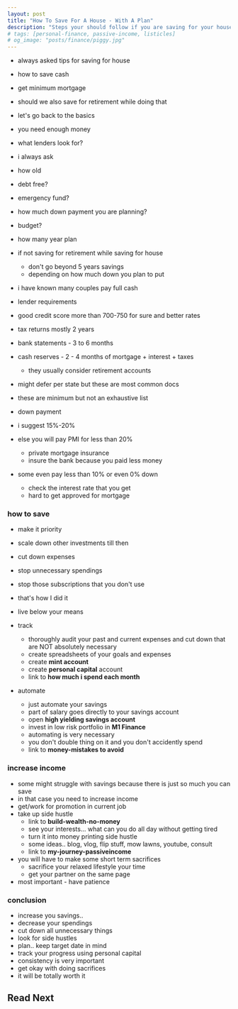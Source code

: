 ```yaml
---
layout: post
title: "How To Save For A House - With A Plan"
description: "Steps your should follow if you are saving for your house. This post will explain money saving tips and a plan for low income household."
# tags: [personal-finance, passive-income, listicles]
# og_image: "posts/finance/piggy.jpg"
---
```


<!-- {% include image.html path="posts/finance/piggy.jpg" path-detail="posts/finance/piggy.jpg" alt="Make Passive Income" %} -->


<!-- https://www.reddit.com/r/EntrepreneurRideAlong/comments/dxcu12/we_spoke_to_25_female_entrepreneurs_and_founders -->





- always asked tips for saving for house
- how to save cash
- get minimum mortgage
- should we also save for retirement while doing that

- let's go back to the basics
- you need enough money
- what lenders look for?


- i always ask
- how old
- debt free?
- emergency fund?
- how much down payment you are planning?
- budget?
- how many year plan

- if not saving for retirement while saving for house
  - don't go beyond 5 years savings
  - depending on how much down you plan to put
- i have known many couples pay full cash


- lender requirements
- good credit score more than 700-750 for sure and better rates
- tax returns mostly 2 years
- bank statements - 3 to 6 months
- cash reserves - 2 - 4 months of mortgage + interest + taxes
  - they usually consider retirement accounts
- might defer per state but these are most common docs
- these are minimum but not an exhaustive list


- down payment
- i suggest 15%-20%
- else you will pay PMI for less than 20%
  - private mortgage insurance
  - insure the bank because you paid less money
- some even pay less than 10% or even 0% down
  - check the interest rate that you get
  - hard to get approved for mortgage
  

### how to save


- make it priority
- scale down other investments till then
- cut down expenses
- stop unnecessary spendings
- stop those subscriptions that you don't use
- that's how I did it
- live below your means


- track
  - thoroughly audit your past and current expenses and cut down that are NOT absolutely necessary
  - create spreadsheets of your goals and expenses
  - create **mint account**
  - create **personal capital** account
  - link to **how much i spend each month**


- automate
  - just automate your savings
  - part of salary goes directly to your savings account
  - open **high yielding savings account**
  - invest in low risk portfolio in **M1 Finance**
  - automating is very necessary
  - you don't double thing on it and you don't accidently spend
  - link to **money-mistakes to avoid**


### increase income
- some might struggle with savings because there is just so much you can save
- in that case you need to increase income
- get/work for promotion in current job
- take up side hustle
  - link to **build-wealth-no-money**
  - see your interests... what can you do all day without getting tired
  - turn it into money printing side hustle
  - some ideas.. blog, vlog, flip stuff, mow lawns, youtube, consult
  - link to **my-journey-passiveincome**
- you will have to make some short term sacrifices
  - sacrifice your relaxed lifestyle your time
  - get your partner on the same page
- most important - have patience



### conclusion
- increase you savings..
- decrease your spendings
- cut down all unnecessary things
- look for side hustles
- plan.. keep target date in mind
- track your progress using personal capital
- consistency is very important
- get okay with doing sacrifices
- it will be totally worth it











## Read Next

<!-- [How to make passive income? More importantly - WHY?](http://ngninja.com/posts/how-to-make-passive-income) -->